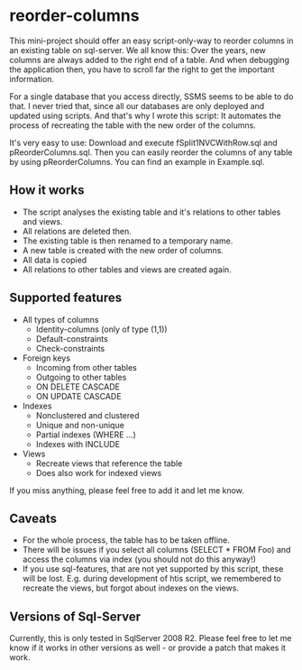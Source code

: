 # reorder-columns
This mini-project should offer an easy script-only-way to reorder columns in an existing table on sql-server. We all know this: Over the years, new columns are always added to the right end of a table. And when debugging the application then, you have to scroll far the right to get the important information.

For a single database that you access directly, SSMS seems to be able to do that. I never tried that, since all our databases are only deployed and updated using scripts. And that's why I wrote this script: It automates the process of recreating the table with the new order of the columns.

It's very easy to use:
Download and execute fSplit1NVCWithRow.sql and pReorderColumns.sql.
Then you can easily reorder the columns of any table by using pReorderColumns.
You can find an example in Example.sql.

## How it works
- The script analyses the existing table and it's relations to other tables and views.
- All relations are deleted then.
- The existing table is then renamed to a temporary name.
- A new table is created with the new order of columns.
- All data is copied
- All relations to other tables and views are created again.

## Supported features
- All types of columns
  - Identity-columns (only of type (1,1))
  - Default-constraints
  - Check-constraints
- Foreign keys
  - Incoming from other tables
  - Outgoing to other tables
  - ON DELETE CASCADE
  - ON UPDATE CASCADE
- Indexes
  - Nonclustered and clustered
  - Unique and non-unique
  - Partial indexes (WHERE ...)
  - Indexes with INCLUDE
- Views
  - Recreate views that reference the table
  - Does also work for indexed views

If you miss anything, please feel free to add it and let me know.

## Caveats
- For the whole process, the table has to be taken offline.
- There will be issues if you select all columns (SELECT * FROM Foo) and access the columns via index (you should not do this anyway!)
- If you use sql-features, that are not yet supported by this script, these will be lost. E.g. during development of htis script, we remembered to recreate the views, but forgot about indexes on the views.

## Versions of Sql-Server
Currently, this is only tested in SqlServer 2008 R2. Please feel free to let me know if it works in other versions as well - or provide a patch that makes it work.

